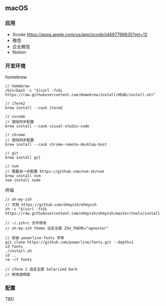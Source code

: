 ## macOS

### 应用

* Xcode <https://apps.apple.com/us/app/xcode/id497799835?mt=12>
* 微信
* 企业微信
* Notion

### 开发环境

homebrew

```
// homebrew
/bin/bash -c "$(curl -fsSL https://raw.githubusercontent.com/Homebrew/install/HEAD/install.sh)"

// iTerm2
brew install --cask iterm2

// vscode
// 登陆同步配置
brew install --cask visual-studio-code

// chrome
// 登陆同步配置
brew install --cask chrome-remote-desktop-host

// git
brew install git

// nvm
// 需要进一步配置 https://github.com/nvm-sh/nvm
brew install nvm
nvm install node
```

终端

```
// oh-my-zsh
// 文档 https://github.com/ohmyzsh/ohmyzsh
sh -c "$(curl -fsSL https://raw.githubusercontent.com/ohmyzsh/ohmyzsh/master/tools/install.sh)"

// ~/.zshrc 文件修改
// oh-my-zsh theme 设定主题 ZSH_THEME="agnoster"

// 安装 powerline-fonts 字体
git clone https://github.com/powerline/fonts.git --depth=1
cd fonts
./install.sh
cd ..
rm -rf fonts

// iTerm 2 选定主题 Solarized Dark
// 修改透明度
```

### 配置

TBD
